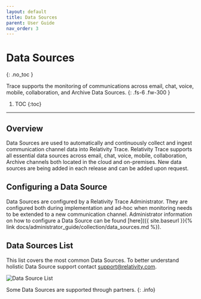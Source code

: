 ```yaml
---
layout: default
title: Data Sources
parent: User Guide
nav_order: 3
---
```


# Data Sources
{: .no_toc }

Trace supports the monitoring of communications across email, chat, voice, mobile, collaboration, and Archive Data Sources.
{: .fs-6 .fw-300 }

1. TOC
{:toc}

---
## Overview
Data Sources are used to automatically and continuously collect and ingest communication channel data into Relativity Trace. Relativity Trace supports all essential data sources across email, chat, voice, mobile, collaboration, Archive channels both located in the cloud and on-premises. New data sources are being added in each release and can be added upon request.

## Configuring a Data Source
Data Sources are configured by a Relativity Trace Administrator. They are configured both during implementation and ad-hoc when monitoring needs to be extended to a new communication channel. Administrator information on how to configure a Data Source can be found [here]({{ site.baseurl }}{% link docs/administrator_guide/collection/data_sources.md %}).

## Data Sources List
This list covers the most common Data Sources. To better understand holistic Data Source support contact [support@relativity.com](mailto:support@relativity.com).

![Data Source List](media/6.28.2022_datasourcelist.png.PNG)

Some Data Sources are supported through partners.
{: .info}


